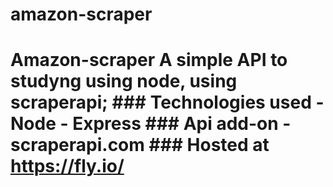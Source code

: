 # amazon-scraper
# Amazon-scraper A simple API  to studyng using node, using scraperapi;  ### Technologies used - Node - Express  ### Api add-on - scraperapi.com  ### Hosted at  https://fly.io/
